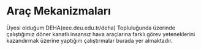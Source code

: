 # Araç Mekanizmaları

Üyesi olduğum DEHA(eee.deu.edu.tr/deha) Topluluğunda üzerinde çalıştığımız döner kanatlı insansız hava araçlarına farklı görev yeteneklerini kazandırmak üzerine yaptığım çalıştırmalar burada yer almaktadır.
